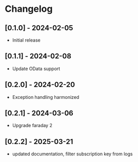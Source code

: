 # Changelog

## [0.1.0] - 2024-02-05

- Initial release

## [0.1.1] - 2024-02-08

- Update OData support

## [0.2.0] - 2024-02-20

- Exception handling harmonized

## [0.2.1] - 2024-03-06

- Upgrade faraday 2

## [0.2.2] - 2025-03-21

- updated documentation, filter subscription key from logs
